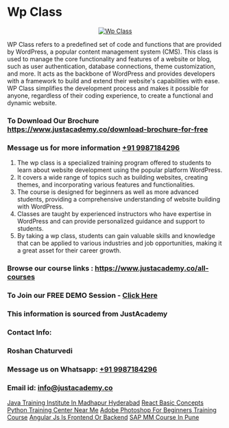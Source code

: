# Wp Class

<p align="center">
  <a href="https://justacademy.co/course-detail/wordpress-training">
    <img src="https://justacademy.co/storage2/course_image/1677245494_course_image.webp" alt="Wp Class">
  </a>
</p>


WP Class refers to a predefined set of code and functions that are provided by WordPress, a popular content management system (CMS). This class is used to manage the core functionality and features of a website or blog, such as user authentication, database connections, theme customization, and more. It acts as the backbone of WordPress and provides developers with a framework to build and extend their website's capabilities with ease. WP Class simplifies the development process and makes it possible for anyone, regardless of their coding experience, to create a functional and dynamic website.
### To Download Our Brochure https://www.justacademy.co/download-brochure-for-free
### Message us for more information [+91 9987184296](https://api.whatsapp.com/send?phone=919987184296)
1) The wp class is a specialized training program offered to students to learn about website development using the popular platform WordPress.
2) It covers a wide range of topics such as building websites, creating themes, and incorporating various features and functionalities.
3) The course is designed for beginners as well as more advanced students, providing a comprehensive understanding of website building with WordPress.
4) Classes are taught by experienced instructors who have expertise in WordPress and can provide personalized guidance and support to students.
5) By taking a wp class, students can gain valuable skills and knowledge that can be applied to various industries and job opportunities, making it a great asset for their career growth.

### Browse our course links : https://www.justacademy.co/all-courses 
### To Join our FREE DEMO Session - [Click Here](https://www.justacademy.co/register-for-course-demo)


### This information is sourced from JustAcademy
### Contact Info:
### Roshan Chaturvedi
### Message us on Whatsapp: [+91 9987184296](https://api.whatsapp.com/send?phone=919987184296)
### Email id: [info@justacademy.co](mailto:info@justacademy.co)
                    
[Java Training Institute In Madhapur Hyderabad](https://www.linkedin.com/pulse/java-training-institute-madhapur-hyderabad-justacademy-london-pbcff?trackingId=PGNp90oQLOdJYqPj%2FnFMCA%3D%3D&lipi=urn%3Ali%3Apage%3Ad_flagship3_company_admin%3B8bhEAS%2F%2FQ963blIb%2F6qnpA%3D%3D)
[React Basic Concepts](https://www.linkedin.com/pulse/react-basic-concepts-justacademy-jaipur-gdbxc?trackingId=o7oX87OWkyyCWf%2FwrAXnXw%3D%3D&lipi=urn%3Ali%3Apage%3Ad_flagship3_company_admin%3BIXUBIWFOQ8%2BPAHGixoaE%2FQ%3D%3D)
[Python Training Center Near Me](https://medium.com/@AkashSingh2052/python-training-center-near-me-2456c4716d15)
[Adobe Photoshop For Beginners Training Course](https://medium.com/@mahi3106/adobe-photoshop-for-beginners-training-course-3e676c5c33cb)
[Angular Js Is Frontend Or Backend](https://justacademyin.github.io/Articles/Angular-Js-Is-Frontend-Or-Backend)
[SAP MM Course In Pune](https://justacademyin.github.io/Articles/SAP-MM-Course-In-Pune)
